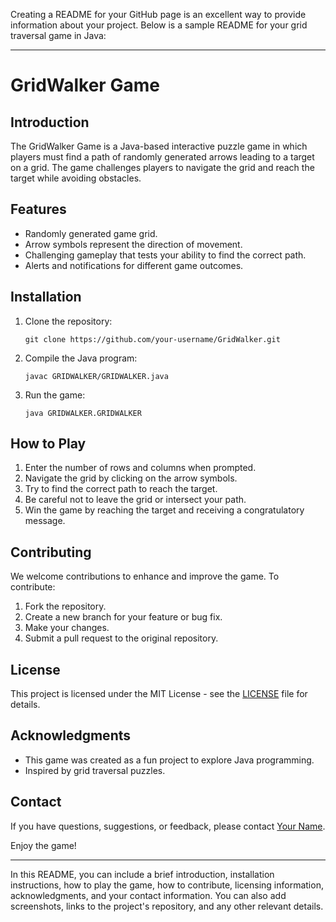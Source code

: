 Creating a README for your GitHub page is an excellent way to provide information about your project. Below is a sample README for your grid traversal game in Java:

---

# GridWalker Game

## Introduction

The GridWalker Game is a Java-based interactive puzzle game in which players must find a path of randomly generated arrows leading to a target on a grid. The game challenges players to navigate the grid and reach the target while avoiding obstacles.



## Features

- Randomly generated game grid.
- Arrow symbols represent the direction of movement.
- Challenging gameplay that tests your ability to find the correct path.
- Alerts and notifications for different game outcomes.

## Installation

1. Clone the repository:

   ```
   git clone https://github.com/your-username/GridWalker.git
   ```

2. Compile the Java program:

   ```
   javac GRIDWALKER/GRIDWALKER.java
   ```

3. Run the game:

   ```
   java GRIDWALKER.GRIDWALKER
   ```

## How to Play

1. Enter the number of rows and columns when prompted.
2. Navigate the grid by clicking on the arrow symbols.
3. Try to find the correct path to reach the target.
4. Be careful not to leave the grid or intersect your path.
5. Win the game by reaching the target and receiving a congratulatory message.

## Contributing

We welcome contributions to enhance and improve the game. To contribute:

1. Fork the repository.
2. Create a new branch for your feature or bug fix.
3. Make your changes.
4. Submit a pull request to the original repository.

## License

This project is licensed under the MIT License - see the [LICENSE](LICENSE) file for details.

## Acknowledgments

- This game was created as a fun project to explore Java programming.
- Inspired by grid traversal puzzles.

## Contact

If you have questions, suggestions, or feedback, please contact [Your Name](mailto:your.email@example.com).

Enjoy the game!

--- 

In this README, you can include a brief introduction, installation instructions, how to play the game, how to contribute, licensing information, acknowledgments, and your contact information. You can also add screenshots, links to the project's repository, and any other relevant details.
